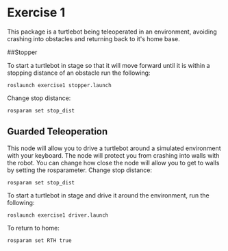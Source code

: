# Exercise 1

This package is a turtlebot being teleoperated in an environment, avoiding crashing into obstacles and returning back to it's home base.

##Stopper

To start a turtlebot in stage so that it will move forward until it is within a stopping distance of an obstacle run the following:

```
roslaunch exercise1 stopper.launch
```

Change stop distance:
```
rosparam set stop_dist
```


## Guarded Teleoperation
This node will allow you to drive a turtlebot around a simulated environment with your keyboard. The node will protect you from crashing into walls with the robot. You can change how close the node will allow you to get to walls by setting the rosparameter.
Change stop distance:
```
rosparam set stop_dist
```

To start a turtlebot in stage and drive it around the environment, run the following:

```
roslaunch exercise1 driver.launch
```

To return to home:

```
rosparam set RTH true
```
